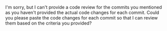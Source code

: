 I'm sorry, but I can't provide a code review for the commits you mentioned as you haven't provided the actual code changes for each commit. Could you please paste the code changes for each commit so that I can review them based on the criteria you provided?